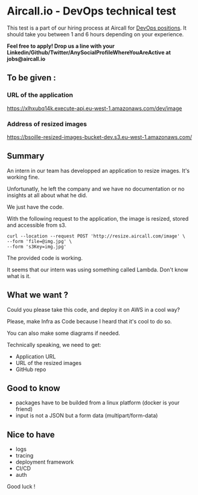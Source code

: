 # Aircall.io - DevOps technical test

This test is a part of our hiring process at Aircall for [DevOps positions](https://aircall.io/jobs#SystemAdministrator). It should take you between 1 and 6 hours depending on your experience.

__Feel free to apply! Drop us a line with your Linkedin/Github/Twitter/AnySocialProfileWhereYouAreActive at jobs@aircall.io__

## To be given :
### URL of the application
https://xlhxubq14k.execute-api.eu-west-1.amazonaws.com/dev/image
### Address of resized images
https://bsoille-resized-images-bucket-dev.s3.eu-west-1.amazonaws.com/

## Summary

An intern in our team has developped an application to resize images. It's working fine.

Unfortunatly, he left the company and we have no documentation or no insights at all about
what he did.

We just have the code.

With the following request to the application, the image is resized, stored and accessible from s3.

```
curl --location --request POST 'http://resize.aircall.com/image' \
--form 'file=@img.jpg' \
--form 's3Key=img.jpg'
```

The provided code is working. 

It seems that our intern was using something called Lambda. Don't know what is it.



## What we want ?
Could you please take this code, and deploy it on AWS in a cool way?

Please, make Infra as Code because I heard that it's cool to do so.

You can also make some diagrams if needed.

Technically speaking, we need to get:

- Application URL
- URL of the resized images
- GitHub repo

## Good to know

- packages have to be builded from a linux platform (docker is your friend)
- input is not a JSON but a form data (multipart/form-data)

## Nice to have

- logs
- tracing
- deployment framework
- CI/CD
- auth

Good luck !